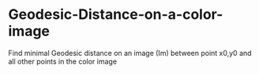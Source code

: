 # Geodesic-Distance-on-a-color-image
Find minimal Geodesic distance on an image (Im) between point x0,y0   and all other points in  the color image
